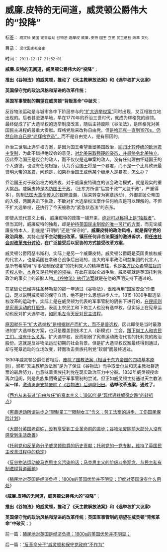 # 威廉.皮特的无间道，威灵顿公爵伟大的“投降”

标签： `威灵顿` `英国` `宪章运动` `谷物法` `选举权` `威廉.皮特` `国王` `立宪` `民主进程` `改革` `文化` 

目录： `现代国家社会史`

时间： `2011-12-17 21:52:01`

**威廉.皮特的无间道，威灵顿公爵伟大的“投降”**；

**推出《谷物法》的威灵顿，推动了《天主教解放法案》和《选举权扩大议案**》

**英国保守党的政治风格和渐进的改革传统**；

**英国军事管制的期望在威灵顿“背叛革命”中破灭**；

反谷物法运动是与城市各中下阶层参与的[“扩大选举权案”](../../../2011/12/11/英国的民主，人道主义和讲政治.md)同时出现，又互相独立地出现的。后者甚至更早地，早在1770年的乔治三世时代，就成为辉格党的纲领。最终促成了扩大选举权的选举制度改革，随后主持废除《谷法法》，是辉格党对英国民主进程的最重大贡献。辉格党后来改称自由党。但[是哈耶克一直到1970s，仍然自称自已是“老辉格党员”，](../../../2011/2/22/什么是人权普世价值观的根本正义？.md)而不是自由党人，是有原因的。

乔治三世阻止选举权方案，是因为国王希望重塑英国政治，[回归比较传统的欧洲君主专制](../../../2010/12/20/“开明专制”不可能长期稳定.md)，为此不惜拒绝议会的意见，[对北美采取强硬的姿态，并最终令北美独立](../../../2011/5/8/北美独立战争英国真的万恶不赦吗？.md)。因此乔治国王是议会的敌人，而不仅仅是选举案的敌人。没有任何理由怀疑国王的个人道德，也没有任何根据，认为乔治国王将是一个暴君，而不是一个比肩欧洲最贤明大帝的圣君。问题是，如果乔治国王或他某个继承人是暴君，怎么办？

乔治国王对于政治权力的热衷，对于威廉皮特确立的议会政治模式，就是现实的重大挑战。威廉皮特是[内防国王干政](../../../2011/12/4/民主进程的关键在于消除贫民的造反冲动.md)，（比东方所谓“后宫干政”“太监干政”，严重得多），防制[法国大革命传入的民粹浪潮](../../../2011/4/20/杰斐逊成了希特勒；没有极左只有更左；.md)，（后来转变为宪章运动），外御拿破仑帝国的入侵，两面夹击下执政，不敢对扩大选举权法案作任何响应是可以理解的。不但不扩大选举权，还执行了今天被称为“紧急状态法”的东东。

即使从现代意义上看， 威廉皮特的政策一铺开来，[绝对可以称得上是“独裁者](../../../2011/12/3/民粹者将贫民绝对正义化的传统意义.md)”。但当其时，威廉皮特的独裁，却是[护持英国民主制度的唯一可行的方案](../../../2011/12/4/（革命or战争）都将中止民主进程.md)，而无论威廉皮特本人，到底是“开明的”还是“保守的”。**威廉皮特的政治风格，就是保守党的政治风格**。其特点是**不主动提出改革，镇压任何非合法渠道的激进诉求，但[任由社会对改革充分讨论](../../../2010/11/3/“政治改革”必须首先在法学中精确定义.md)，在广泛接受后以妥协的方式接受改革方案**。

威灵顿公爵阿瑟韦斯利，实际上是另一个威廉皮特。威灵顿公爵既是英国贵族权威的代言人，也是英国在拿破仑战争后出现的，庞大的军事政治利益集团的代言人，是所有希望用“军事管制保稳定”的托利党人的精神支柱，也是[各方民众希望拉拢的实权人物，本身又是托利党的领袖](../../../2011/12/6/英国托利党的1780-1830年的“极右独裁”.md)。在此在拿破仑战争后，威灵顿就是英国托利党政治的事实上的首脑人物[。《谷物法》执行法案](../../../2011/12/11/利益集团的民主奋斗，自由主义的“反谷物法运动”.md)就是在他的声明支持下通过的。

在拿破仑已经押往圣赫勒拿的那一年通过《谷物法》，[很难再用“国家安全”作借口](../../../2009/11/28/危机管理有成本边界，不值得“不惜一切代价避免危机”.md)，足以说明威灵顿的保守立场，绝不是什么思想进步人士。1815-1830争取选举权改革的运动中，实际上是在威灵顿为代表的军事管制的阴影下进行的，[在民间则是宪章运动的打砸抢](../../../2011/12/12/英国工业革命时的社会结构和农民处境.md)。表面上农民工和下岗工人也没有选举权，但实际上在宪章运动也反对扩大选举权，[如同毛左今天反对民主进程](../../../2009/7/1/可能牛皇马宝的现实性的思想探针.md)。

[原因就在于“扩大选举权”是根据财产而扩大，而不是普选权](../../../2011/12/6/道德经济学复制中世纪（皇帝＋贫民）政治模式.md)。因此即使是当时最激进的扩大选举权方案，也只是覆盖到技术工人（新模式）工会，[跟下岗工人和农民工们，没有什么关系](../../../2011/12/6/英国宪章运动不是工人运动，而是“反工人”的运动.md)。扩大选举权，反而削弱了宪章运动政治代言的托利党的政治股份。这就是反谷物法运动初期的社会背景。但是扩大选举权议案最终得到通过，却与宪章运动的立场改变，转而攻击贵族托利党“软弱”而最终通过。

1830年威灵顿公爵任首相后，[废除了国教法案（相当于东方帝国的四项基本原则](../../../2010/11/27/政教合一的党团组织胜过个人威权政治.md)），颁布“天主教解放法案”是为了保住《谷物法》而争取爱尔兰和天主教社群选票的最后努力，也意味着贵族托利党在现实政治压力中分裂。1832年威灵顿授命再次组阁，则是贵族集团寄望于军事管制的尝试。但正如威灵顿主持通过天主教法案一样，[激流勇退支持废除了《谷物法》后退隐归田](../../../2009/10/24/《让县自明本志令》边界成本和死亡循环.md)。**选举改革法案，通过了**。

《[西方从未有过“自由放任”的资本主义；1860年是“现代通往奴役之路”的转折点](../../../2011/12/14/人权私有制解放是艰辛的进程，“现代通往奴役之路”的转折点.md)》

《[宪章运动所谓进步之“限制童工”“限制女工”含义；劳工法案的进步，工伤国民保险计划](../../../2011/12/15/宪章运动“限制童工”“限制女工”的含义.md)》

《[大部分英国老百姓，没有享受到工业革命前的进步；谷物法废除前大部分人没有感受到生活改善](../../../2011/12/15/大部分英国老百姓，没有享受到工业革命前的进步；.md)》

《[托利党和反革命分子威灵顿勋爵的历史贡献；托利党的一党专制，维持了英国民主改革过程中的稳定](../../../2011/12/15/托利党和反革命分子威灵顿勋爵的历史贡献.md)》

《[反谷物法运动被马克思主义污染的话；马克思主义的阶级斗争观念，与民主私有制进程背道而驰](../../../2011/12/15/反谷物法运动被马克思主义污染的话.md)》

《[殖民地对英国是经济负担；1800s的英国优势并不明显；印度对英国没有什么用处](../../../2011/12/17/殖民地对英国是经济负担；1800s的英国优势并不明显；.md)》

《**威廉.皮特的无间道，威灵顿公爵伟大的“投降”**；

**推出《谷物法》的威灵顿，推动了《天主教解放法案》和《选举权扩大议案**》

**英国保守党的政治风格和渐进的改革传统**；**英国军事管制的期望在威灵顿“背叛革命”中破灭**；》



前一篇：[殖民地对英国是经济负担；1800s的英国优势并不明显；](../../../2011/12/17/殖民地对英国是经济负担；1800s的英国优势并不明显；.md)

后一篇：[“反革命分子”威灵顿和保守党政府“不作为”](../../../2011/12/17/“反革命分子”威灵顿和保守党政府“不作为”.md)